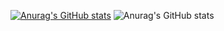 [![Anurag's GitHub stats](https://github-readme-stats.vercel.app/api?username=PikaGuty)](https://github.com/anuraghazra/github-readme-stats)
![Anurag's GitHub stats](https://github-readme-stats.vercel.app/api?username=anuraghazra&show_icons=true&theme=radical)

